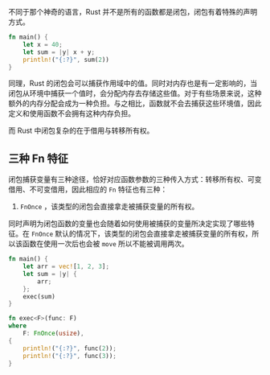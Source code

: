 不同于那个神奇的语言，Rust 并不是所有的函数都是闭包，闭包有着特殊的声明方式。

```rust
fn main() {
    let x = 40;
    let sum = |y| x + y;
    println!("{:?}", sum(2))
}
```

同理，Rust 的闭包会可以捕获作用域中的值。同时对内存也是有一定影响的，当闭包从环境中捕获一个值时，会分配内存去存储这些值。对于有些场景来说，这种额外的内存分配会成为一种负担。与之相比，函数就不会去捕获这些环境值，因此定义和使用函数不会拥有这种内存负担。

而 Rust 中闭包复杂的在于借用与转移所有权。

## 三种 Fn 特征

闭包捕获变量有三种途径，恰好对应函数参数的三种传入方式：转移所有权、可变借用、不可变借用，因此相应的 `Fn` 特征也有三种：

1. `FnOnce` ，该类型的闭包会直接拿走被捕获变量的所有权。

同时声明为闭包函数的变量也会随着如何使用被捕获的变量所决定实现了哪些特征。在 `FnOnce` 默认的情况下，该类型的闭包会直接拿走被捕获变量的所有权，所以该函数在使用一次后也会被 `move` 所以不能被调用两次。

```rust
fn main() {
    let arr = vec![1, 2, 3];
    let sum = |y| {
        arr;
    };
    exec(sum)
}

fn exec<F>(func: F)
where
    F: FnOnce(usize),
{
    println!("{:?}", func(2));
    println!("{:?}", func(3));
}
```